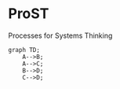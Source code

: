 # ProST
Processes for Systems Thinking

```mermaid
graph TD;
    A-->B;
    A-->C;
    B-->D;
    C-->D;
```
